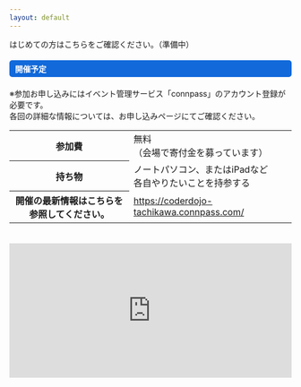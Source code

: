 ```yaml
---
layout: default
---
```


<div class="row">
    <div class="col-md-12">
    </div>
</div>
<div class="row">
    <div class="col-md-12">
    はじめての方はこちらをご確認ください。（準備中）
    </div>
</div>
<div class="row">
    <div class="col-md-12">
    <h4 style="background-color:#1169da; border-radius: 5px; color:#FFFFFF; padding:5px 0px 5px 10px;">
        開催予定
    </h4>
    </div>
    <div class="col-md-12" style="margin-bottom:10px;">
      ※参加お申し込みにはイベント管理サービス「connpass」のアカウント登録が必要です。<br/>
      各回の詳細な情報については、お申し込みページにてご確認ください。<br/>
    </div>
    <div class="col-md-6" style="margin-bottom: 10px;">
        <div class="card">
          <div class="card-body">
            <table class="table">
              <tbody>
                <tr>
                    <th scope="row">参加費</th>
                    <td>無料<br/>（会場で寄付金を募っています）</td>
                </tr>
                <tr>
                    <th scope="row">持ち物</th>
                    <td>ノートパソコン、またはiPadなど<br/>各自やりたいことを持参する</td>
                </tr>
                <tr id="infomation">
                  <th scope="row">開催の最新情報はこちらを参照してください。</th>
                  <td>
                    <a href="https://coderdojo-tachikawa.connpass.com/">https://coderdojo-tachikawa.connpass.com/</a>
                  </td>
                </tr>
              </tbody>
            </table>
          </div>
        </div>
    </div>
    <div class="col-md-6" style="margin-bottom: 10px;" id="to-table">
        <div class="card" id="first-card" style="display:none;">
            <div class="card-body">
            <h5 class="card-title" style="text-align:center; background-color:#FFAAAA; border-radius: 5px; padding:10px 0px 0px 10px;"><label id="to_eventTitle"></label></h5>
            <!-- イベント開催日 -->
            <table class="table">
                <tbody>
                <tr>
                    <th scope="row">日程</th>
                    <td><label id="to_eventYear"></label><label id="to_eventDate"></label></td>
                </tr>
                <tr>
                    <th scope="row">時間</th>
                    <td><label id="to_eventStime"></label>〜<label id="to_eventEtime"></label></td>
                </tr>
                <tr>
                    <th scope="row">会場</th>
                    <td><label id="to_eventPlace"></label></td>
                </tr>
                <tr>
                    <th scope="row">申込状況</th>
                    <td>
                    <label id="to_eventAccepted"></label>／<span id="to_eventLimit"></span>人
                    <br/>
                    キャンセル待ち：<label id="to_eventWaiting"></label>人
                    </td>
                </tr>
                <tr>
                    <td colspan="2" style="text-align:center;">
                    <!-- 申し込みボタン -->
                    <button type="button" class="btn btn-primary"  id="to_eventLink"><label id="to_enterBtn"></label></button>
                    </td>
                </tr>
                </tbody>
            </table>
            </div>
        </div>
    </div>
    <div class="col-md-6" id="nx-table">
        <div class="card" id="second-card" style="display:none;">
            <div class="card-body">
                <h5 class="card-title" style="text-align:center; background-color:#FFFF77; border-radius: 5px; padding:10px 0px 0px 10px;"><label id="nx_eventTitle"></label></h5>
                <!-- イベント開催日 -->
                <table class="table">
                    <tbody>
                    <tr>
                        <th scope="row">日程</th>
                        <td><label id="nx_eventYear"></label><label id="nx_eventDate"></label></td>
                    </tr>
                    <tr>
                        <th scope="row">時間</th>
                        <td><label id="nx_eventStime"></label>〜<label id="nx_eventEtime"></label></td>
                    </tr>
                    <tr>
                        <th scope="row">会場</th>
                        <td><label id="nx_eventPlace"></label></td>
                    </tr>
                    <tr>
                        <th scope="row">申込状況</th>
                        <td>
                        <label id="nx_eventAccepted"></label>／<span id="nx_eventLimit"></span>人
                        <br/>
                        キャンセル待ち：<label id="nx_eventWaiting"></label>人
                        </td>
                    </tr>
                    <tr>
                        <td colspan="2" style="text-align:center;">
                        <!-- 申し込みボタン -->
                        <button type="button" class="btn btn-primary"  id="nx_eventLink"><label id="nx_enterBtn"></label></button>
                        </td>
                    </tr>
                    </tbody>
                </table>
            </div>
        </div>
    </div>
    <div class="col-md-12">
        <iframe src="https://calendar.google.com/calendar/embed?title=CoderDojo%20%E7%AB%8B%E5%B7%9D%20%E3%82%B9%E3%82%B1%E3%82%B8%E3%83%A5%E3%83%BC%E3%83%AB&amp;mode=AGENDA&amp;height=600&amp;wkst=1&amp;hl=ja&amp;bgcolor=%23ffffff&amp;src=coderdojo.tachikawa%40gmail.com&amp;color=%2328754E&amp;ctz=Asia%2FTokyo" style="border-width:0; margin-top:20px;" width="100%" height="240" frameborder="0" scrolling="no"></iframe>
    </div>
</div>
